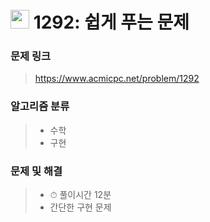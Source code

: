 # <img src="https://d2gd6pc034wcta.cloudfront.net/tier/6.svg" width="30">  1292: 쉽게 푸는 문제

### 문제 링크

> https://www.acmicpc.net/problem/1292



### 알고리즘 분류

>- 수학
>- 구현



### 문제 및 해결

>- ⏱ 풀이시간 12분
>- 간단한 구현 문제

